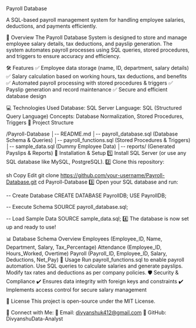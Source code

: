 Payroll Database

A SQL-based payroll management system for handling employee salaries, deductions, and payments efficiently.

📌 Overview
The Payroll Database System is designed to store and manage employee salary details, tax deductions, and payslip generation. The system automates payroll processes using SQL queries, stored procedures, and triggers to ensure accuracy and efficiency.

🛠 Features
✅ Employee data storage (name, ID, department, salary details)
✅ Salary calculation based on working hours, tax deductions, and benefits
✅ Automated payroll processing with stored procedures & triggers
✅ Payslip generation and record maintenance
✅ Secure and efficient database design

💻 Technologies Used
Database: SQL Server
Language: SQL (Structured Query Language)
Concepts: Database Normalization, Stored Procedures, Triggers
📂 Project Structure

/Payroll-Database
│-- README.md
│-- payroll_database.sql (Database Schema & Queries)
│-- payroll_functions.sql (Stored Procedures & Triggers)
│-- sample_data.sql (Dummy Employee Data)
│-- reports/ (Generated Payslips & Reports)
📝 Installation & Setup
1️⃣ Install SQL Server (or use any SQL database like MySQL, PostgreSQL).
2️⃣ Clone this repository:

sh
Copy
Edit
git clone https://github.com/your-username/Payroll-Database.git
cd Payroll-Database
3️⃣ Open your SQL database and run:


-- Create Database
CREATE DATABASE PayrollDB;
USE PayrollDB;

-- Execute Schema
SOURCE payroll_database.sql;

-- Load Sample Data
SOURCE sample_data.sql;
4️⃣ The database is now set up and ready to use!

📊 Database Schema Overview
Employees (Employee_ID, Name, Department, Salary, Tax_Percentage)
Attendance (Employee_ID, Hours_Worked, Overtime)
Payroll (Payroll_ID, Employee_ID, Salary, Deductions, Net_Pay)
🚀 Usage
Run payroll_functions.sql to enable payroll automation.
Use SQL queries to calculate salaries and generate payslips.
Modify tax rates and deductions as per company policies.
🛡 Security & Compliance
✔ Ensures data integrity with foreign keys and constraints
✔ Implements access control for secure salary management

📜 License
This project is open-source under the MIT License.

🔗 Connect with Me:
📧 Email: divyanshuk412@gmail.com
🔗 GitHub: DivyanshuData-Analyst
